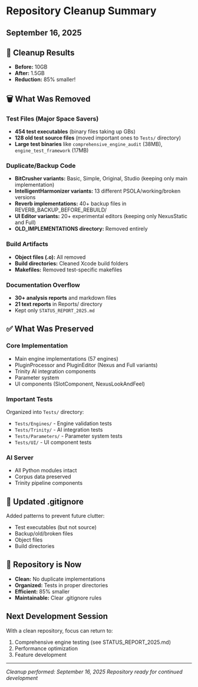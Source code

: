 # Repository Cleanup Summary
## September 16, 2025

## 🎯 Cleanup Results
- **Before:** 10GB
- **After:** 1.5GB  
- **Reduction:** 85% smaller!

## 🗑️ What Was Removed

### Test Files (Major Space Savers)
- **454 test executables** (binary files taking up GBs)
- **128 old test source files** (moved important ones to `Tests/` directory)
- **Large test binaries** like `comprehensive_engine_audit` (38MB), `engine_test_framework` (17MB)

### Duplicate/Backup Code
- **BitCrusher variants:** Basic, Simple, Original, Studio (keeping only main implementation)
- **IntelligentHarmonizer variants:** 13 different PSOLA/working/broken versions
- **Reverb implementations:** 40+ backup files in REVERB_BACKUP_BEFORE_REBUILD/
- **UI Editor variants:** 20+ experimental editors (keeping only NexusStatic and Full)
- **OLD_IMPLEMENTATIONS directory:** Removed entirely

### Build Artifacts
- **Object files (.o):** All removed
- **Build directories:** Cleaned Xcode build folders
- **Makefiles:** Removed test-specific makefiles

### Documentation Overflow
- **30+ analysis reports** and markdown files
- **21 text reports** in Reports/ directory
- Kept only `STATUS_REPORT_2025.md`

## ✅ What Was Preserved

### Core Implementation
- Main engine implementations (57 engines)
- PluginProcessor and PluginEditor (Nexus and Full variants)
- Trinity AI integration components
- Parameter system
- UI components (SlotComponent, NexusLookAndFeel)

### Important Tests
Organized into `Tests/` directory:
- `Tests/Engines/` - Engine validation tests
- `Tests/Trinity/` - AI integration tests  
- `Tests/Parameters/` - Parameter system tests
- `Tests/UI/` - UI component tests

### AI Server
- All Python modules intact
- Corpus data preserved
- Trinity pipeline components

## 📝 Updated .gitignore
Added patterns to prevent future clutter:
- Test executables (but not source)
- Backup/old/broken files
- Object files
- Build directories

## 🚀 Repository is Now
- **Clean:** No duplicate implementations
- **Organized:** Tests in proper directories
- **Efficient:** 85% smaller
- **Maintainable:** Clear .gitignore rules

## Next Development Session
With a clean repository, focus can return to:
1. Comprehensive engine testing (see STATUS_REPORT_2025.md)
2. Performance optimization
3. Feature development

---
*Cleanup performed: September 16, 2025*
*Repository ready for continued development*